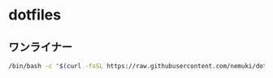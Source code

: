 # dotfiles

## ワンライナー

```sh
/bin/bash -c "$(curl -fsSL https://raw.githubusercontent.com/nemuki/dotfiles/main/shell/setup)"
```
